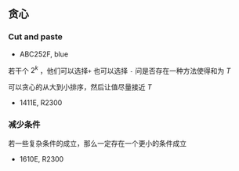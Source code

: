 ## 贪心



### Cut and paste 

* ABC252F, blue



若干个 $2^k$ ，他们可以选择`+` 也可以选择 `-` 问是否存在一种方法使得和为 $T$

可以贪心的从大到小排序，然后让值尽量接近 $T$

* 1411E, R2300



### 减少条件

若一些复杂条件的成立，那么一定存在一个更小的条件成立

* 1610E, R2300

